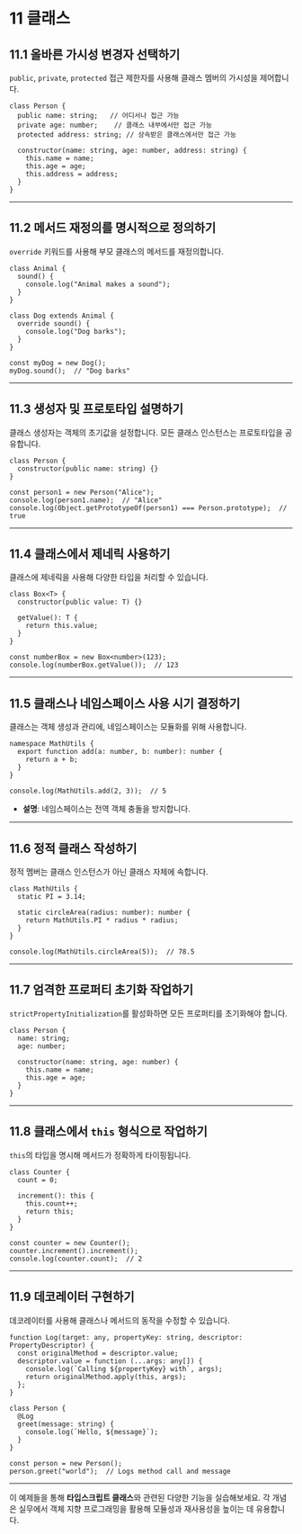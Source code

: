 # 11 클래스

## **11.1 올바른 가시성 변경자 선택하기**

`public`, `private`, `protected` 접근 제한자를 사용해 클래스 멤버의 가시성을 제어합니다.

```tsx
class Person {
  public name: string;   // 어디서나 접근 가능
  private age: number;    // 클래스 내부에서만 접근 가능
  protected address: string; // 상속받은 클래스에서만 접근 가능

  constructor(name: string, age: number, address: string) {
    this.name = name;
    this.age = age;
    this.address = address;
  }
}

```

---

## **11.2 메서드 재정의를 명시적으로 정의하기**

`override` 키워드를 사용해 부모 클래스의 메서드를 재정의합니다.

```tsx
class Animal {
  sound() {
    console.log("Animal makes a sound");
  }
}

class Dog extends Animal {
  override sound() {
    console.log("Dog barks");
  }
}

const myDog = new Dog();
myDog.sound();  // "Dog barks"

```

---

## **11.3 생성자 및 프로토타입 설명하기**

클래스 생성자는 객체의 초기값을 설정합니다. 모든 클래스 인스턴스는 프로토타입을 공유합니다.

```tsx
class Person {
  constructor(public name: string) {}
}

const person1 = new Person("Alice");
console.log(person1.name);  // "Alice"
console.log(Object.getPrototypeOf(person1) === Person.prototype);  // true

```

---

## **11.4 클래스에서 제네릭 사용하기**

클래스에 제네릭을 사용해 다양한 타입을 처리할 수 있습니다.

```tsx
class Box<T> {
  constructor(public value: T) {}

  getValue(): T {
    return this.value;
  }
}

const numberBox = new Box<number>(123);
console.log(numberBox.getValue());  // 123

```

---

## **11.5 클래스나 네임스페이스 사용 시기 결정하기**

클래스는 객체 생성과 관리에, 네임스페이스는 모듈화를 위해 사용합니다.

```tsx
namespace MathUtils {
  export function add(a: number, b: number): number {
    return a + b;
  }
}

console.log(MathUtils.add(2, 3));  // 5

```

- **설명**: 네임스페이스는 전역 객체 충돌을 방지합니다.

---

## **11.6 정적 클래스 작성하기**

정적 멤버는 클래스 인스턴스가 아닌 클래스 자체에 속합니다.

```tsx
class MathUtils {
  static PI = 3.14;

  static circleArea(radius: number): number {
    return MathUtils.PI * radius * radius;
  }
}

console.log(MathUtils.circleArea(5));  // 78.5

```

---

## **11.7 엄격한 프로퍼티 초기화 작업하기**

`strictPropertyInitialization`를 활성화하면 모든 프로퍼티를 초기화해야 합니다.

```tsx
class Person {
  name: string;
  age: number;

  constructor(name: string, age: number) {
    this.name = name;
    this.age = age;
  }
}

```

---

## **11.8 클래스에서 `this` 형식으로 작업하기**

`this`의 타입을 명시해 메서드가 정확하게 타이핑됩니다.

```tsx
class Counter {
  count = 0;

  increment(): this {
    this.count++;
    return this;
  }
}

const counter = new Counter();
counter.increment().increment();
console.log(counter.count);  // 2

```

---

## **11.9 데코레이터 구현하기**

데코레이터를 사용해 클래스나 메서드의 동작을 수정할 수 있습니다.

```tsx
function Log(target: any, propertyKey: string, descriptor: PropertyDescriptor) {
  const originalMethod = descriptor.value;
  descriptor.value = function (...args: any[]) {
    console.log(`Calling ${propertyKey} with`, args);
    return originalMethod.apply(this, args);
  };
}

class Person {
  @Log
  greet(message: string) {
    console.log(`Hello, ${message}`);
  }
}

const person = new Person();
person.greet("world");  // Logs method call and message

```

---

이 예제들을 통해 **타입스크립트 클래스**와 관련된 다양한 기능을 실습해보세요. 각 개념은 실무에서 객체 지향 프로그래밍을 활용해 모듈성과 재사용성을 높이는 데 유용합니다.